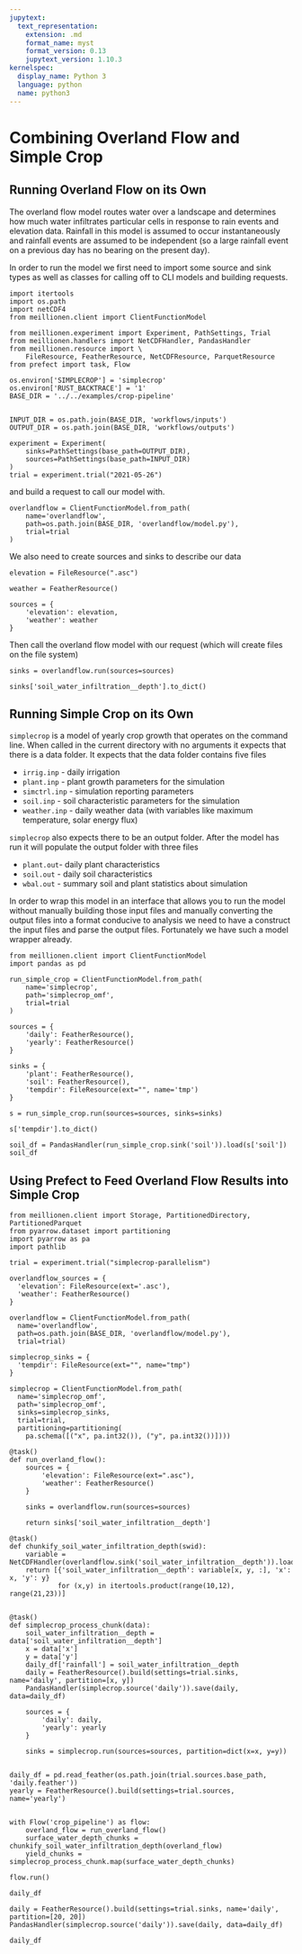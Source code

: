 ```yaml
---
jupytext:
  text_representation:
    extension: .md
    format_name: myst
    format_version: 0.13
    jupytext_version: 1.10.3
kernelspec:
  display_name: Python 3
  language: python
  name: python3
---
```


# Combining Overland Flow and Simple Crop

## Running Overland Flow on its Own

The overland flow model routes water over a landscape and determines how much water infiltrates particular cells in response to rain events and elevation data. Rainfall in this model is assumed to occur instantaneously and rainfall events are assumed to be independent (so a large rainfall event on a previous day has no bearing on the present day).

In order to run the model we first need to import some source and sink types as well as classes for calling off to CLI models and building requests.

```{code-cell} ipython3
import itertools
import os.path
import netCDF4
from meillionen.client import ClientFunctionModel

from meillionen.experiment import Experiment, PathSettings, Trial
from meillionen.handlers import NetCDFHandler, PandasHandler
from meillionen.resource import \
    FileResource, FeatherResource, NetCDFResource, ParquetResource
from prefect import task, Flow

os.environ['SIMPLECROP'] = 'simplecrop'
os.environ['RUST_BACKTRACE'] = '1'
BASE_DIR = '../../examples/crop-pipeline'


INPUT_DIR = os.path.join(BASE_DIR, 'workflows/inputs')
OUTPUT_DIR = os.path.join(BASE_DIR, 'workflows/outputs')

experiment = Experiment(
    sinks=PathSettings(base_path=OUTPUT_DIR),
    sources=PathSettings(base_path=INPUT_DIR)
)
trial = experiment.trial("2021-05-26")
```

and build a request to call our model with.

```{code-cell} ipython3
overlandflow = ClientFunctionModel.from_path(
    name='overlandflow', 
    path=os.path.join(BASE_DIR, 'overlandflow/model.py'),
    trial=trial
)
```

 We also need to create sources and sinks to describe our data

```{code-cell} ipython3
elevation = FileResource(".asc")

weather = FeatherResource()

sources = {
    'elevation': elevation,
    'weather': weather
}
```

Then call the overland flow model with our request (which will create files on the file system)

```{code-cell} ipython3
sinks = overlandflow.run(sources=sources)
```

```{code-cell} ipython3
sinks['soil_water_infiltration__depth'].to_dict()
```

## Running Simple Crop on its Own

`simplecrop`  is a model of yearly crop growth that operates on the command line. When called in the current directory with no arguments it expects that there is a data folder. It expects that the data folder contains five files

- `irrig.inp` - daily irrigation
- `plant.inp` - plant growth parameters for the simulation
- `simctrl.inp` - simulation reporting parameters
- `soil.inp` - soil characteristic parameters for the simulation
- `weather.inp` - daily weather data (with variables like maximum temperature, solar energy flux)

`simplecrop` also expects there to be an output folder. After the model has run it will populate the output folder with three files

- `plant.out`- daily plant characteristics
- `soil.out` - daily soil characteristics
- `wbal.out` - summary soil and plant statistics about simulation

In order to wrap this model in an interface that allows you to run the model without manually building those input files and manually converting the output files into a format conducive to analysis we need to have a construct the input files and parse the output files. Fortunately we have such a model wrapper already.

```{code-cell} ipython3
from meillionen.client import ClientFunctionModel
import pandas as pd

run_simple_crop = ClientFunctionModel.from_path(
    name='simplecrop', 
    path='simplecrop_omf',
    trial=trial
)
```

```{code-cell} ipython3
sources = {
    'daily': FeatherResource(),
    'yearly': FeatherResource()
}

sinks = {
    'plant': FeatherResource(),
    'soil': FeatherResource(),
    'tempdir': FileResource(ext="", name='tmp')
}
```

```{code-cell} ipython3
s = run_simple_crop.run(sources=sources, sinks=sinks)
```

```{code-cell} ipython3
s['tempdir'].to_dict()
```

```{code-cell} ipython3
soil_df = PandasHandler(run_simple_crop.sink('soil')).load(s['soil'])
soil_df
```

## Using Prefect to Feed Overland Flow Results into Simple Crop

```{code-cell} ipython3
from meillionen.client import Storage, PartitionedDirectory, PartitionedParquet
from pyarrow.dataset import partitioning
import pyarrow as pa
import pathlib

trial = experiment.trial("simplecrop-parallelism")

overlandflow_sources = {
  'elevation': FileResource(ext='.asc'),
  'weather': FeatherResource()
}

overlandflow = ClientFunctionModel.from_path(
  name='overlandflow', 
  path=os.path.join(BASE_DIR, 'overlandflow/model.py'),
  trial=trial)

simplecrop_sinks = {
  'tempdir': FileResource(ext="", name="tmp")
}

simplecrop = ClientFunctionModel.from_path(
  name='simplecrop_omf', 
  path='simplecrop_omf',
  sinks=simplecrop_sinks,
  trial=trial,
  partitioning=partitioning(
    pa.schema([("x", pa.int32()), ("y", pa.int32())])))
```

```{code-cell} ipython3
@task()
def run_overland_flow():
    sources = {
        'elevation': FileResource(ext=".asc"),
        'weather': FeatherResource()
    }

    sinks = overlandflow.run(sources=sources)

    return sinks['soil_water_infiltration__depth']

@task()
def chunkify_soil_water_infiltration_depth(swid):
    variable = NetCDFHandler(overlandflow.sink('soil_water_infiltration__depth')).load(swid)
    return [{'soil_water_infiltration__depth': variable[x, y, :], 'x': x, 'y': y}
            for (x,y) in itertools.product(range(10,12), range(21,23))]


@task()
def simplecrop_process_chunk(data):
    soil_water_infiltration__depth = data['soil_water_infiltration__depth']
    x = data['x']
    y = data['y']
    daily_df['rainfall'] = soil_water_infiltration__depth
    daily = FeatherResource().build(settings=trial.sinks, name='daily', partition=[x, y])
    PandasHandler(simplecrop.source('daily')).save(daily, data=daily_df)

    sources = {
        'daily': daily,
        'yearly': yearly
    }

    sinks = simplecrop.run(sources=sources, partition=dict(x=x, y=y))


daily_df = pd.read_feather(os.path.join(trial.sources.base_path, 'daily.feather'))
yearly = FeatherResource().build(settings=trial.sources, name='yearly')


with Flow('crop_pipeline') as flow:
    overland_flow = run_overland_flow()
    surface_water_depth_chunks = chunkify_soil_water_infiltration_depth(overland_flow)
    yield_chunks = simplecrop_process_chunk.map(surface_water_depth_chunks)

flow.run()
```

```{code-cell} ipython3
daily_df
```

```{code-cell} ipython3
daily = FeatherResource().build(settings=trial.sinks, name='daily', partition=[20, 20])
PandasHandler(simplecrop.source('daily')).save(daily, data=daily_df)
```

```{code-cell} ipython3
daily_df
```

```{code-cell} ipython3

```
